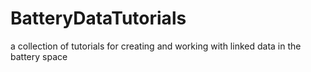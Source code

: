 # BatteryDataTutorials
a collection of tutorials for creating and working with linked data in the battery space
